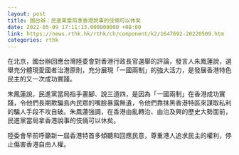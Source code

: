 ```yaml
---
layout: post
title: 國台辦：民進黨當局拿香港說事的伎倆可以休矣
date: 2022-05-09 17:11:13.000000000 +08:00
link: https://news.rthk.hk/rthk/ch/component/k2/1647692-20220509.htm
categories: rthk
---
```


在北京，國台辦回應台灣陸委會對香港行政長官選舉的評論，發言人朱鳳蓮說，選舉充分體現愛國者治港原則，充分展現「一國兩制」的強大活力，是發展香港特色民主的又一次成功實踐。

朱鳳蓮說，民進黨當局指手畫腳、說三道四，是因為「一國兩制」在香港成功實踐，令他們長期欺騙島內民眾的嘴臉暴露無遺，令他們靠抹黑香港特區來謀取私利的騙人手段不攻自破。朱鳳蓮強調，在香港由亂轉治、由治及興的歷史大勢面前，民進黨當局拿香港說事的伎倆可以休矣。

陸委會早前呼籲新一屆香港特首多傾聽和回應民意，尊重港人追求民主的權利，停止傷害香港自由人權。
